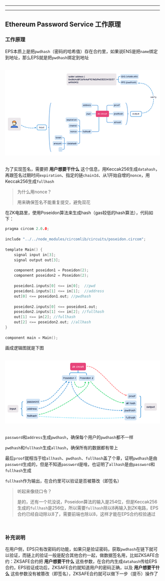 ----
----
## Ethereum Password Service 工作原理
### 工作原理
EPS本质上是把`pwdhash`（密码的哈希值）存在合约里，如果说ENS是把`name`绑定到地址，那么EPS就是把`pwdhash`绑定到地址

<br>
<div align="center"><img src="../images/eps-1.png"></div>
<br>

为了实现签名，需要把 **用户想要干什么** 这个信息，用Keccak256生成`datahash`，再跟签名过期时间`expiration`、指定的链`chainId`、从1开始自增的`nonce`，用Keccak256生成`fullhash`

>为什么用nonce？
>
>用来确保签名不能重复提交，避免双花

在ZK电路里，使用Poseidon算法来生成hash（gas较低的hash算法），代码如下：

```C
pragma circom 2.0.0;

include "../../node_modules/circomlib/circuits/poseidon.circom";

template Main() {
    signal input in[3];
    signal output out[3];

    component poseidon1 = Poseidon(2);
    component poseidon2 = Poseidon(2);

    poseidon1.inputs[0] <== in[0];  //pwd
    poseidon1.inputs[1] <== in[1];  //address
    out[0] <== poseidon1.out; //pwdhash

    poseidon2.inputs[0] <== poseidon1.out;
    poseidon2.inputs[1] <== in[2]; //fullhash
    out[1] <== in[2]; //fullhash
    out[2] <== poseidon2.out; //allhash
}

component main = Main();
```

画成逻辑图就是下图

<br>
<div align="center"><img src="../images/eps-2.png"></div>
<br>

`password`和`address`生成`pwdhash`，确保每个用户的`pwdhash`都不一样

`pwdhash`和`fullhash`生成`allhash`，确保所有的数据都有带上

最后`proof`就相当于给`allhash`、`pwdhash`、`fullhash`盖了个章，证明`pwdhash`是由`password`生成的，但是不知道`password`是啥，也证明了`allhash`是由`password`和`fullhash`生成

`fullhash`作为输出，在合约里可以验证是否被篡改（即签名）

>听起来像绕口令？
>
>是的，还有一个坑没说，Poseidon算法的输入是254位，但是Keccak256生成的`fullhash`是256位，所以需要`fullhash`除以8再输入到ZK电路，EPS合约已经自动除以8了，需要前端也除以8，这样才能在EPS合约校验通过

<br>

### 补充说明
在用户侧，EPS只有改密码的功能，如果只是验证密码，获取`pwdhash`在链下就可以验证，而链上的验证一般是配合其他合约一起，做数据签名用，比如ZKSAFE合约：ZKSAFE合约把 **用户想要干什么** 这些参数，在合约内生成`datahash`传给EPS合约，EPS验证成功后，ZKSAFE合约就知道用户的密码正确，以及 **用户想要干什么** 这些参数没有被篡改（即签名），ZKSAFE合约就可以做下一步（提币）操作了
<br>
